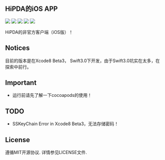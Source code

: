 HiPDA的iOS APP
---
![](https://img.shields.io/badge/status-developing-red.svg) ![](https://img.shields.io/badge/language-Swift%203-orange.svg) ![](https://img.shields.io/badge/compatibility-iPhone-yellowgreen.svg) ![](https://img.shields.io/badge/tool-Xcode8-green.svg) ![](https://img.shields.io/github/license/JakeLin/SwiftWeather.svg?style=flat)

HiPDA的非官方客户端（iOS版）！

Notices
---
目前的版本是在Xcode8 Beta3， Swift3.0下开发，由于Swift3.0坑实在太多，在探索中前行。

Important
---
- 运行前请先了解一下cocoapods的使用！

TODO
---
- SSKeyChain Error in Xcode8 Beta3，无法存储密码！

License
---
遵循MIT开源协议. 详情参见LICENSE文件.